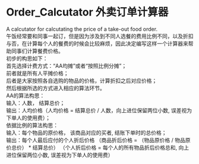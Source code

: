 # Order_Calcutator 外卖订单计算器
A calcutator for calcutating the price of a take-out food order.  
午饭经常要和同事一起订，但是因为涉及到不同人选餐的费用比例不同，以及折扣与否，在计算每个人的餐费的时候会比较麻烦，因此决定编写这样一个计算器来帮助同事们计算餐费价格。  
初步的构思如下：  
首先选择计费方式：“AA均摊”或者“按照比例分摊”；  
前者就是所有人平摊价格；  
后者是大家按照各自选购的物品的价格，计算折扣之后对应价格；  
然后根据所选的方式进入相应的算法环节。  
AA的算法构思：  
输入：人数， 结算总价；  
输出：人均价格（人均价格 = 结算总价 / 人数，向上进位保留两位小数, 误差视为下单人的使用费）；  
依据比例的算法构思：  
输入：每个物品的原价格， 该商品对应的买者, 结账下单时的总价格；  
输出：每个人最后应付的个人折后价格
（商品折后价格 = （物品原价格 / 物品原价总价） * 结算总价）
（个人折后价格 = 每个人的所有物品折后价格总和, 向上进位保留两位小数, 误差视为下单人的使用费）
